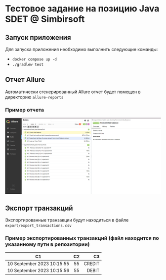 # Тестовое задание на позицию Java SDET @ Simbirsoft
## Запуск приложения
Для запуска приложения необходимо выполнить следующие команды:
- ```docker compose up -d```
- ```./gradlew test```
## Отчет Allure
Автоматически сгенерированный Allure отчет будет помещен в директорию `allure-reports`
### Пример отчета
![Пример отчета](res/report_example.png)
## Экспорт транзакций
Экспортированные транзакции будут находиться в файле `export/export_transactions.csv`
### Пример экспортированных транзакций (файл находится по указанному пути в репозитории)
| С1 | С2 | С3 |  
|-----------|:-----------:|-----------:|  
| 10 September 2023 10:15:55 | 55 | CREDIT |  
| 10 September 2023 10:15:56 | 55 | DEBIT |


